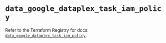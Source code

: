 # `data_google_dataplex_task_iam_policy`

Refer to the Terraform Registry for docs: [`data_google_dataplex_task_iam_policy`](https://registry.terraform.io/providers/hashicorp/google-beta/5.14.0/docs/data-sources/google_dataplex_task_iam_policy).
